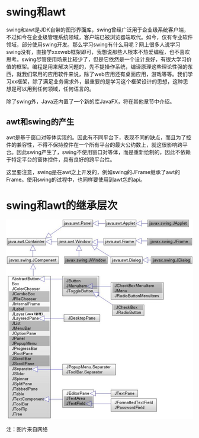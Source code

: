 # swing和awt

swing和awt是JDK自带的图形界面库，swing曾经广泛用于企业级系统客户端，不过如今在企业级管理系统领域，客户端已被浏览器端取代。如今，仅有专业软件领域，部分使用swing开发。那么学习swing有什么用呢？网上很多人说学习swing没有，直接学xxxweb框架即可，我想说那些人根本不热爱编程，也不喜欢思考。swing尽管使用场景比较少了，但是它依然是一个设计良好，有很大学习价值的框架。编程是用来解决问题的，先不提操作系统，编译原理这些理论性强的东西，就我们常用的应用软件来说，除了web应用还有桌面应用，游戏等等。我们学习xx框架，除了满足业务需求外，最重要的是学习这个框架设计的思想，这种思想是可以用到任何领域，任何语言的。

除了swing外，Java还内置了一个新的库JavaFX，将在其他章节中介绍。

## awt和swing的产生

awt是基于窗口对等体实现的。因此有不同平台下，表现不同的缺点，而且为了控件的兼容性，不得不保持控件在一个所有平台的最大公约数上，就这很影响跨平台。因此swing产生了，swing不使用窗口对等体，而是重新绘制的，因此不依赖于特定平台的窗体控件，具有良好的跨平台性。

这里要注意，swing是在awt之上开发的，例如swing的JFrame继承了awt的Frame。使用swing的过程中，也同样要使用到awt包的api。

# swing和awt的继承层次

![](res/1.jpg)

注：图片来自网络
